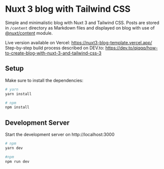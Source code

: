 # Nuxt 3 blog with Tailwind CSS

Simple and minimalistic blog with Nuxt 3 and Tailwind CSS. Posts are stored in `/content` directory as Markdown files and displayed on blog with use of [@nuxt/content](https://content.nuxtjs.org/) module.

Live version available on Vercel: https://nuxt3-blog-template.vercel.app/
Step-by-step build process described on DEV.to: https://dev.to/qiqqq/how-to-create-blog-with-nuxt-3-and-tailwind-css-3

## Setup

Make sure to install the dependencies:

```bash
# yarn
yarn install

# npm
npm install
```

## Development Server

Start the development server on http://localhost:3000

```bash
# npm
yarn dev

#npm
npm run dev
```